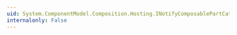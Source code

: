 ```yaml
---
uid: System.ComponentModel.Composition.Hosting.INotifyComposablePartCatalogChanged
internalonly: False
---
```

